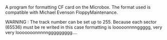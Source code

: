 A program for formatting CF card on the Microbox.
The format used is compatible with Michael Evenson FloppyMaintenance.

WARNING : The track number can be set up to 255. Because each sector (65536) must be re writed in this case formatting is looooonnnnggggg, very very looooooonnnnnggggggggg....
